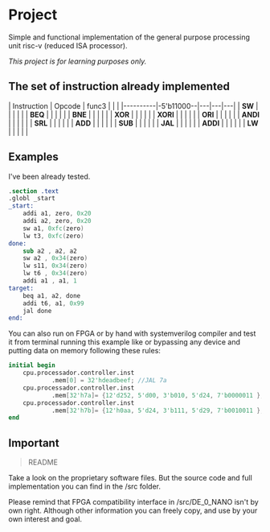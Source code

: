 # Project

Simple and functional implementation of the general purpose processing unit risc-v (reduced ISA processor).

  *This project is for learning purposes only.*

## The set of instruction already implemented

| Instruction  | Opcode | func3  |   |   |
|----------|-5'b11000--|---|---|---|
| **SW**   |   |   |   |   |
| **BEQ**  |   |   |   |   |
| **BNE**  |   |   |   |   |
| **XOR**  |   |   |   |   |
| **XORI** |   |   |   |   |
| **ORI**  |   |   |   |   |
| **ANDI** |   |   |   |   |
| **SRL**  |   |   |   |   |
| **ADD**  |   |   |   |   |
| **SUB**  |   |   |   |   |
| **JAL**  |   |   |   |   |
| **ADDI** |   |   |   |   |
| **LW**   |   |   |   |   |

## Examples

I've been already tested.

```nasm
.section .text
.globl _start
_start:
	addi a1, zero, 0x20
	addi a2, zero, 0x20
	sw a1, 0xfc(zero)
	lw t3, 0xfc(zero)
done:
	sub a2 , a2, a2
	sw a2 , 0x34(zero)
	lw s11, 0x34(zero)
	lw t6 , 0x34(zero)
	addi a1 , a1, 1
target:
	beq a1, a2, done
	addi t6, a1, 0x99
	jal done
end:
```

You can also run on FPGA or by hand with systemverilog compiler and test it from terminal running this example like or bypassing any device and putting data on memory following these rules:

```verilog
initial begin
	cpu.processador.controller.inst
			.mem[0] = 32'hdeadbeef; //JAL 7a
	cpu.processador.controller.inst 
			.mem[32'h7a]= {12'd252, 5'd00, 3'b010, 5'd24, 7'b0000011 }; //LW from 252, x24
	cpu.processador.controller.inst
			.mem[32'h7b]= {12'h0aa, 5'd24, 3'b111, 5'd29, 7'b0010011 }; //ANDI from aa x24, write on x29.
end

```

## Important

> README

  
Take a look on the proprietary software files. But the source code and full implementation you can find in the /src folder.

Please remind that FPGA compatibility interface in /src/DE_0_NANO isn't by own right. Although other information you can freely copy, and use by your own interest and goal.
